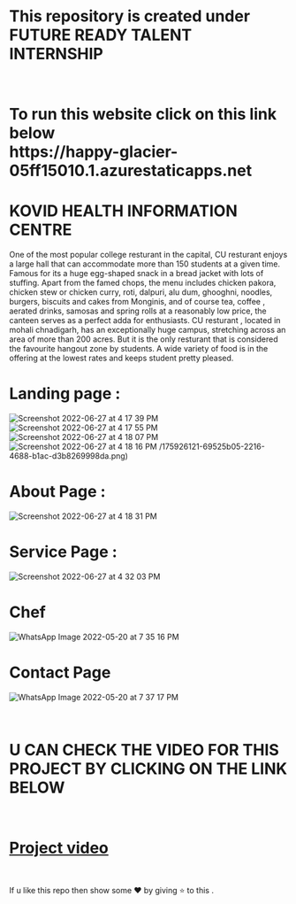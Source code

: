 # This repository is created under  FUTURE READY TALENT INTERNSHIP 
<br>
<h1>
To run this website  click on this link below <br>
https://happy-glacier-05ff15010.1.azurestaticapps.net
</h1>

#  KOVID HEALTH INFORMATION CENTRE 

One of the most popular college resturant in the capital, CU resturant enjoys a large hall that can accommodate more than 150 students at a given time. Famous for its a huge egg-shaped snack in a bread jacket with lots of stuffing. Apart from the famed chops, the menu includes chicken pakora, chicken stew or chicken curry, roti, dalpuri, alu dum, ghooghni, noodles, burgers, biscuits and cakes from Monginis, and of course tea, coffee , aerated drinks, samosas and spring rolls at a reasonably low price, the canteen serves as a perfect adda for enthusiasts. CU resturant , located in mohali chnadigarh, has an exceptionally huge campus, stretching across an area of more than 200 acres. But it is the only resturant that is considered the favourite hangout zone by students. A wide variety of food is in the offering at the lowest rates and keeps student pretty pleased.

# Landing page : 

![Screenshot 2022-06-27 at 4 17 39 PM](https://user-images.githubusercontent.com/88342385/175924789-9f6696e6-7337-43ef-8625-98ae245c3c55.png)
![Screenshot 2022-06-27 at 4 17 55 PM](https://user-images.githubusercontent.com/88342385/175926073-4660aa91-9fc3-4a28-b5ff-b5235fc92306.png)
![Screenshot 2022-06-27 at 4 18 07 PM](https://user-images.githubusercontent.com/88342385/175926495-4feac4f6-0da9-4b12-af36-ec34e84c6f56.png)
![Screenshot 2022-06-27 at 4 18 16 PM](https://user-images.githubusercontent.com/88342385/175926183-bf94252a-7f60-4337-b66d-25a5cd793d13.png)
/175926121-69525b05-2216-4688-b1ac-d3b8269998da.png)


# About Page :

![Screenshot 2022-06-27 at 4 18 31 PM](https://user-images.githubusercontent.com/88342385/175926721-9af9874f-7d22-4eb4-a846-e406f109b6a8.png)

# Service Page : 

![Screenshot 2022-06-27 at 4 32 03 PM](https://user-images.githubusercontent.com/88342385/175927010-368db063-1fd2-4a42-acab-69142a184c9d.png)


# Chef

![WhatsApp Image 2022-05-20 at 7 35 16 PM](https://user-images.githubusercontent.com/85225156/169545214-6cd2a179-3d5e-434d-8d6c-37126b335900.jpeg)


# Contact Page 

![WhatsApp Image 2022-05-20 at 7 37 17 PM](https://user-images.githubusercontent.com/85225156/169545825-328569b4-ee53-4a5f-b21a-4aa92fece6f7.jpeg)

<br>

# U CAN CHECK THE VIDEO FOR THIS PROJECT BY CLICKING ON THE LINK BELOW
<br>

# [Project video](https://youtu.be/AnqDyx7UWPk)

<br>

If u like this repo  then  show some ❤️ by giving ⭐ to this  . 
